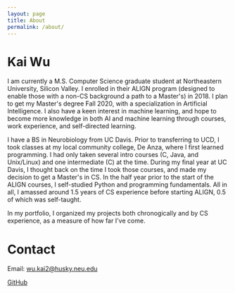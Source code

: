 ```yaml
---
layout: page
title: About
permalink: /about/
---
```

# Kai Wu
I am currently a M.S. Computer Science graduate student at Northeastern University, Silicon Valley. I enrolled in their ALIGN program (designed to enable those with a non-CS background a path to a Master's) in 2018. I plan to get my Master's degree Fall 2020, with a specialization in Artificial Intelligence. I also have a keen interest in machine learning, and hope to become more knowledge in both AI and machine learning through courses, work experience, and self-directed learning.

I have a BS in Neurobiology from UC Davis. Prior to transferring to UCD, I took classes at my local community college, De Anza, where I first learned programming. I had only taken several intro courses (C, Java, and Unix/Linux) and one intermediate (C) at the time. During my final year at UC Davis, I thought back on the time I took those courses, and made my decision to get a Master's in CS. In the half year prior to the start of the ALIGN courses, I self-studied Python and programming fundamentals. All in all, I amassed around 1.5 years of CS experience before starting ALIGN, 0.5 of which was self-taught. 

In my portfolio, I organized my projects both chronogically and by CS experience, as a measure of how far I've come.

# Contact
Email: [wu.kai2@husky.neu.edu](wu.kai2@husky.neu.edu)

[GitHub](https://github.com/kaaii)
